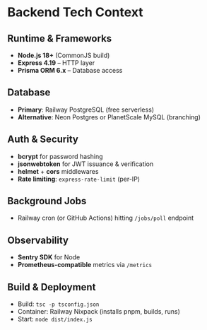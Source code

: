 # Backend Tech Context

## Runtime & Frameworks
- **Node.js 18+** (CommonJS build)
- **Express 4.19** – HTTP layer
- **Prisma ORM 6.x** – Database access

## Database
- **Primary**: Railway PostgreSQL (free serverless)
- **Alternative**: Neon Postgres or PlanetScale MySQL (branching)

## Auth & Security
- **bcrypt** for password hashing
- **jsonwebtoken** for JWT issuance & verification
- **helmet** + **cors** middlewares
- **Rate limiting**: `express-rate-limit` (per-IP)

## Background Jobs
- Railway cron (or GitHub Actions) hitting `/jobs/poll` endpoint

## Observability
- **Sentry SDK** for Node
- **Prometheus-compatible** metrics via `/metrics`

## Build & Deployment
- Build: `tsc -p tsconfig.json`
- Container: Railway Nixpack (installs pnpm, builds, runs)
- Start: `node dist/index.js` 